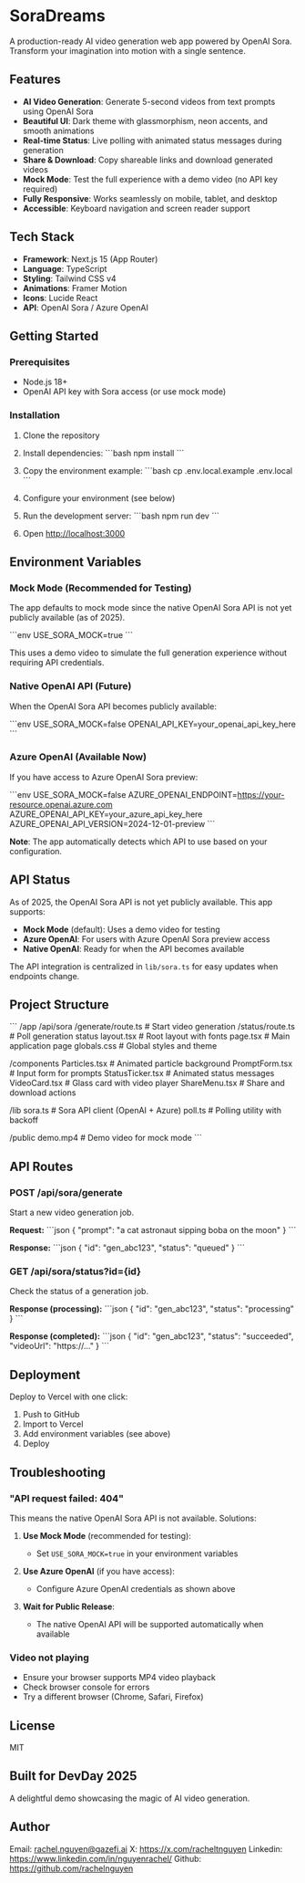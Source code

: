 # SoraDreams

A production-ready AI video generation web app powered by OpenAI Sora. Transform your imagination into motion with a single sentence.

## Features

- **AI Video Generation**: Generate 5-second videos from text prompts using OpenAI Sora
- **Beautiful UI**: Dark theme with glassmorphism, neon accents, and smooth animations
- **Real-time Status**: Live polling with animated status messages during generation
- **Share & Download**: Copy shareable links and download generated videos
- **Mock Mode**: Test the full experience with a demo video (no API key required)
- **Fully Responsive**: Works seamlessly on mobile, tablet, and desktop
- **Accessible**: Keyboard navigation and screen reader support

## Tech Stack

- **Framework**: Next.js 15 (App Router)
- **Language**: TypeScript
- **Styling**: Tailwind CSS v4
- **Animations**: Framer Motion
- **Icons**: Lucide React
- **API**: OpenAI Sora / Azure OpenAI

## Getting Started

### Prerequisites

- Node.js 18+ 
- OpenAI API key with Sora access (or use mock mode)

### Installation

1. Clone the repository
2. Install dependencies:
   \`\`\`bash
   npm install
   \`\`\`

3. Copy the environment example:
   \`\`\`bash
   cp .env.local.example .env.local
   \`\`\`

4. Configure your environment (see below)

5. Run the development server:
   \`\`\`bash
   npm run dev
   \`\`\`

6. Open [http://localhost:3000](http://localhost:3000)

## Environment Variables


### Mock Mode (Recommended for Testing)

The app defaults to mock mode since the native OpenAI Sora API is not yet publicly available (as of 2025).

\`\`\`env
USE_SORA_MOCK=true
\`\`\`

This uses a demo video to simulate the full generation experience without requiring API credentials.

### Native OpenAI API (Future)

When the OpenAI Sora API becomes publicly available:

\`\`\`env
USE_SORA_MOCK=false
OPENAI_API_KEY=your_openai_api_key_here
\`\`\`

### Azure OpenAI (Available Now)

If you have access to Azure OpenAI Sora preview:

\`\`\`env
USE_SORA_MOCK=false
AZURE_OPENAI_ENDPOINT=https://your-resource.openai.azure.com
AZURE_OPENAI_API_KEY=your_azure_api_key_here
AZURE_OPENAI_API_VERSION=2024-12-01-preview
\`\`\`

**Note**: The app automatically detects which API to use based on your configuration.

## API Status

As of 2025, the OpenAI Sora API is not yet publicly available. This app supports:

- **Mock Mode** (default): Uses a demo video for testing
- **Azure OpenAI**: For users with Azure OpenAI Sora preview access
- **Native OpenAI**: Ready for when the API becomes available

The API integration is centralized in `lib/sora.ts` for easy updates when endpoints change.

## Project Structure

\`\`\`
/app
  /api/sora
    /generate/route.ts    # Start video generation
    /status/route.ts      # Poll generation status
  layout.tsx              # Root layout with fonts
  page.tsx                # Main application page
  globals.css             # Global styles and theme

/components
  Particles.tsx           # Animated particle background
  PromptForm.tsx          # Input form for prompts
  StatusTicker.tsx        # Animated status messages
  VideoCard.tsx           # Glass card with video player
  ShareMenu.tsx           # Share and download actions

/lib
  sora.ts                 # Sora API client (OpenAI + Azure)
  poll.ts                 # Polling utility with backoff

/public
  demo.mp4                # Demo video for mock mode
\`\`\`

## API Routes

### POST /api/sora/generate
Start a new video generation job.

**Request:**
\`\`\`json
{
  "prompt": "a cat astronaut sipping boba on the moon"
}
\`\`\`

**Response:**
\`\`\`json
{
  "id": "gen_abc123",
  "status": "queued"
}
\`\`\`

### GET /api/sora/status?id={id}
Check the status of a generation job.

**Response (processing):**
\`\`\`json
{
  "id": "gen_abc123",
  "status": "processing"
}
\`\`\`

**Response (completed):**
\`\`\`json
{
  "id": "gen_abc123",
  "status": "succeeded",
  "videoUrl": "https://..."
}
\`\`\`

## Deployment

Deploy to Vercel with one click:

1. Push to GitHub
2. Import to Vercel
3. Add environment variables (see above)
4. Deploy


## Troubleshooting

### "API request failed: 404"

This means the native OpenAI Sora API is not available. Solutions:

1. **Use Mock Mode** (recommended for testing):
   - Set `USE_SORA_MOCK=true` in your environment variables
   
2. **Use Azure OpenAI** (if you have access):
   - Configure Azure OpenAI credentials as shown above

3. **Wait for Public Release**:
   - The native OpenAI API will be supported automatically when available

### Video not playing

- Ensure your browser supports MP4 video playback
- Check browser console for errors
- Try a different browser (Chrome, Safari, Firefox)

## License

MIT

## Built for DevDay 2025

A delightful demo showcasing the magic of AI video generation.


## Author

Email: rachel.nguyen@gazefi.ai
X: https://x.com/racheltnguyen
Linkedin: https://www.linkedin.com/in/nguyenrachel/
Github: https://github.com/rachelnguyen